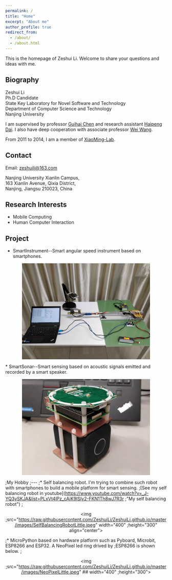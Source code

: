 ```yaml
---
permalink: /
title: "Home"
excerpt: "About me"
author_profile: true
redirect_from: 
  - /about/
  - /about.html
---
```

This is the homepage of Zeshui Li. Welcome to share your questions and ideas with me.

Biography
---
Zeshui Li  
Ph.D Candidate  
State Key Laboratory for Novel Software and Technology  
Department of Computer Science and Technology  
Nanjing University  

I am supervised by professor [Guihai Chen](http://cs.nju.edu.cn/gchen/) and research assistant [Haipeng Dai](http://cs.nju.edu.cn/daihp/). I also have deep cooperation with associate professor [Wei Wang](http://cs.nju.edu.cn/ww/). 

From 2011 to 2014, I am a member of [XiaoMing-Lab](http://www.xiaoming-lab.com/).

Contact
---
Email: zeshuili@163.com  

Nanjing University Xianlin Campus,  
163 Xianlin Avenue, Qixia District,  
Nanjing, Jiangsu 210023, China

Research Interests
---
* Mobile Computing  
* Human Computer Interaction 

Project
---
* SmartInstrument--Smart angular speed instrument based on smartphones.  
<p align="center"><img src="https://raw.githubusercontent.com/ZeshuiLi/ZeshuiLi.github.io/master/images/Testbed-2.jpg" width="400" height="300" align="center"></P>  
* SmartSonar--Smart sensing based on acoustic signals emitted and recorded by a smart speaker.  
<p align="center"><img src="https://raw.githubusercontent.com/ZeshuiLi/ZeshuiLi.github.io/master/images/SmartSonar.jpeg" width="400" height="300" align="center"></P>   

;My Hobby
;---
;* Self balancing robot. I'm trying to combine such robot with smartphones to build a mobile platform for smart sensing. 
;[See my self balancing robot in youtube](https://www.youtube.com/watch?v=_J-YQ3ySKJA&list=PLxVt4lPz_cAiK9lSIy2-FKN1Th8wJ7R3r ;"My self balancing robot")
;<p align="center"><img ;src="https://raw.githubusercontent.com/ZeshuiLi/ZeshuiLi.github.io/master/images/SelfBalancingRobotLittle.jpeg" width="400" ;height="300" align="center"></P>  

;* MicroPython based on hardware platform such as Pyboard, Microbit, ESP8266 and ESP32. A NeoPixel led ring drived by ;ESP8266 is shown below.
;<p align="center"><img ;src="https://raw.githubusercontent.com/ZeshuiLi/ZeshuiLi.github.io/master/images/NeoPixelLittle.jpeg" ## width="400" ;height="300"></P>
